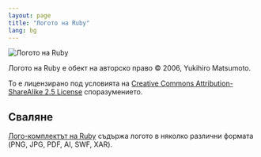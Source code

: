 ```yaml
---
layout: page
title: "Логото на Ruby"
lang: bg
---
```


![Логото на Ruby][logo]

Логото на Ruby е обект на авторско право &copy; 2006, Yukihiro Matsumoto.

То е лицензирано под условията на [Creative Commons Attribution-ShareAlike 2.5 License][cc-by-sa]
споразумението.


## Сваляне

[Лого-комплектът на Ruby][logo-kit] съдържа логото в няколко различни формата
(PNG, JPG, PDF, AI, SWF, XAR).


[logo]: /images/header-ruby-logo.png
[logo-kit]: https://cache.ruby-lang.org/pub/misc/logo/ruby-logo-kit.zip
[cc-by-sa]: http://creativecommons.org/licenses/by-sa/2.5/
